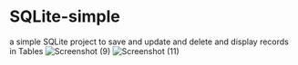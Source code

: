 # SQLite-simple
a simple SQLite project to save and update and delete and display records in Tables
![Screenshot (9)](https://user-images.githubusercontent.com/51218670/75155937-4c60af80-5726-11ea-8dc9-7763b38a6099.png)
![Screenshot (11)](https://user-images.githubusercontent.com/51218670/75156000-67332400-5726-11ea-870a-6d9e2b78afaa.png)

